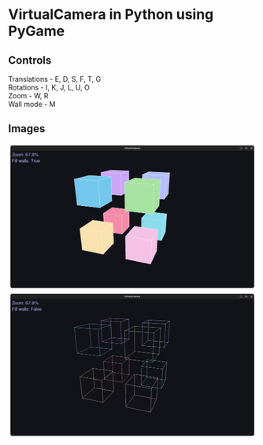 # VirtualCamera in Python using PyGame


## Controls
Translations - E, D, S, F, T, G <br>
Rotations - I, K, J, L, U, O <br>
Zoom - W, R <br>
Wall mode - M <br>

## Images
![Imgae](/images/walls.png)
![Imgae](/images/edges.png)

